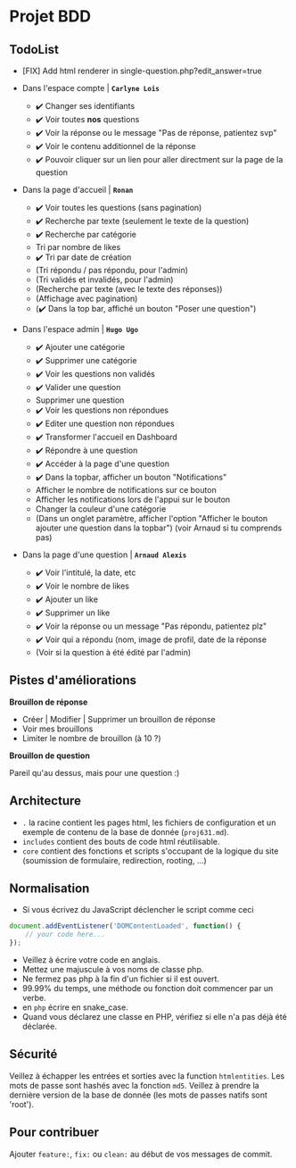 # Projet BDD

## TodoList
- [FIX] Add html renderer in single-question.php?edit_answer=true
- Dans l'espace compte | **`Carlyne Lois`**
    - ✔️ Changer ses identifiants
    - ✔️ Voir toutes **nos** questions
    - ✔️ Voir la réponse ou le message "Pas de réponse, patientez svp"
    - ✔️ Voir le contenu additionnel de la réponse
    - ✔️ Pouvoir cliquer sur un lien pour aller directment sur la page de la question


- Dans la page d'accueil | **`Ronan`**
    - ✔️ Voir toutes les questions (sans pagination)
    - ✔️ Recherche par texte (seulement le texte de la question)
    - ✔️ Recherche par catégorie
    - Tri par nombre de likes
    - ✔️ Tri par date de création
    - (Tri répondu / pas répondu, pour l'admin)
    - (Tri validés et invalidés, pour l'admin)
    - (Recherche par texte (avec le texte des réponses))
    - (Affichage avec pagination)
    - (✔️ Dans la top bar, affiché un bouton "Poser une question")

- Dans l'espace admin | **`Hugo Ugo`**
    - ✔️ Ajouter une catégorie
    - ✔️ Supprimer une catégorie
    - ✔️ Voir les questions non validés
    - ✔️ Valider une question
    - Supprimer une question
    - ✔️ Voir les questions non répondues
    - ✔️ Editer une question non répondues
    - ✔️ Transformer l'accueil en Dashboard
    - ✔️ Répondre à une question
    - ✔️ Accéder à la page d'une question
    - ✔️ Dans la topbar, afficher un bouton "Notifications"
    - Afficher le nombre de notifications sur ce bouton
    - Afficher les notifications lors de l'appui sur le bouton
    - Changer la couleur d'une catégorie
    - (Dans un onglet paramètre, afficher l'option "Afficher le bouton ajouter une question dans la topbar") (voir Arnaud si tu comprends pas)

- Dans la page d'une question | **`Arnaud Alexis`**
    - ✔️ Voir l'intitulé, la date, etc
    - ✔️ Voir le nombre de likes
    - ✔️ Ajouter un like
    - ✔️ Supprimer un like
    - ✔️ Voir la réponse ou un message "Pas répondu, patientez plz"
    - ✔️ Voir qui a répondu (nom, image de profil, date de la réponse
    - (Voir si la question à été édité par l'admin)

## Pistes d'améliorations
**Brouillon de réponse**
- Créer | Modifier | Supprimer un brouillon de réponse
- Voir mes brouillons
- Limiter le nombre de brouillon (à 10 ?)

**Brouillon de question**

Pareil qu'au dessus, mais pour une question :)
## Architecture

 - `.` la racine contient les pages html, les fichiers de configuration et un exemple de contenu de la base de donnée (`proj631.md`).
 - `includes` contient des bouts de code html réutilisable.
 - `core` contient des fonctions et scripts s'occupant de la logique du site (soumission de formulaire, redirection, rooting, ...)

## Normalisation

 - Si vous écrivez du JavaScript déclencher le script comme ceci
````js
document.addEventListener('DOMContentLoaded', function() {
    // your code here...
});
````
 - Veillez à écrire votre code en anglais.
 - Mettez une majuscule à vos noms de classe php.
 - Ne fermez pas php à la fin d'un fichier si il est ouvert.
 - 99.99% du temps, une méthode ou fonction doit commencer par un verbe.
 - en `php` écrire en snake_case.
 - Quand vous déclarez une classe en PHP, vérifiez si elle n'a pas déjà été déclarée.

## Sécurité

Veillez à échapper les entrées et sorties avec la function `htmlentities`.
Les mots de passe sont hashés avec la fonction `md5`.
Veillez à prendre la dernière version de la base de donnée (les mots de passes natifs sont 'root').

## Pour contribuer

Ajouter `feature:`, `fix:` ou `clean:` au début de vos messages de commit.

